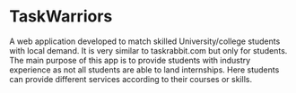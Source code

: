 # TaskWarriors

A web application developed to match skilled University/college students with local demand. It is very 
similar to taskrabbit.com but only for students. The main purpose of this app is to provide students with 
industry experience as not all students are able to land internships. Here students can provide different 
services according to their courses or skills.

